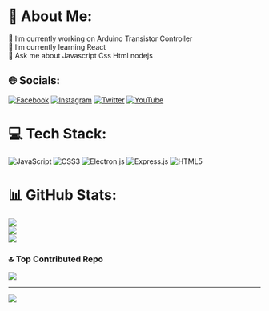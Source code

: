 # 💫 About Me:
🔭 I’m currently working on Arduino Transistor Controller<br>🌱 I’m currently learning React<br>💬 Ask me about Javascript Css Html nodejs


## 🌐 Socials:
[![Facebook](https://img.shields.io/badge/Facebook-%231877F2.svg?logo=Facebook&logoColor=white)](https://facebook.com/mobin_jahani_) [![Instagram](https://img.shields.io/badge/Instagram-%23E4405F.svg?logo=Instagram&logoColor=white)](https://instagram.com/mobin_jahani_) [![Twitter](https://img.shields.io/badge/Twitter-%231DA1F2.svg?logo=Twitter&logoColor=white)](https://twitter.com/mobinjahanii) [![YouTube](https://img.shields.io/badge/YouTube-%23FF0000.svg?logo=YouTube&logoColor=white)](https://youtube.com/@MobinJahani) 

# 💻 Tech Stack:
![JavaScript](https://img.shields.io/badge/javascript-%23323330.svg?style=for-the-badge&logo=javascript&logoColor=%23F7DF1E) ![CSS3](https://img.shields.io/badge/css3-%231572B6.svg?style=for-the-badge&logo=css3&logoColor=white) ![Electron.js](https://img.shields.io/badge/Electron-191970?style=for-the-badge&logo=Electron&logoColor=white) ![Express.js](https://img.shields.io/badge/express.js-%23404d59.svg?style=for-the-badge&logo=express&logoColor=%2361DAFB) ![HTML5](https://img.shields.io/badge/html5-%23E34F26.svg?style=for-the-badge&logo=html5&logoColor=white)
# 📊 GitHub Stats:
![](https://github-readme-stats.vercel.app/api?username=MobinJahani&theme=nord&hide_border=false&include_all_commits=false&count_private=true)<br/>
![](https://github-readme-streak-stats.herokuapp.com/?user=MobinJahani&theme=nord&hide_border=false)<br/>
![](https://github-readme-stats.vercel.app/api/top-langs/?username=MobinJahani&theme=nord&hide_border=false&include_all_commits=false&count_private=true&layout=compact)

### 🔝 Top Contributed Repo
![](https://github-contributor-stats.vercel.app/api?username=MobinJahani&limit=5&theme=nord&combine_all_yearly_contributions=true)

---
[![](https://visitcount.itsvg.in/api?id=MobinJahani&icon=0&color=12)](https://visitcount.itsvg.in)

<!-- Proudly created with GPRM ( https://gprm.itsvg.in ) -->
